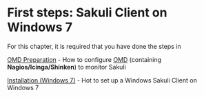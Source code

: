 # First steps: Sakuli Client on Windows 7

For this chapter, it is required that you have done the steps in 


[OMD Preparation](./docs/installation-omd.md) - How to configure [OMD](http://www.omdistro.org) (containing **Nagios/Icinga/Shinken**) to monitor Sakuli

[Installation (Windows 7)](./docs/installation-windows.md) - Hot to set up a Windows Sakuli Client on Windows 7


